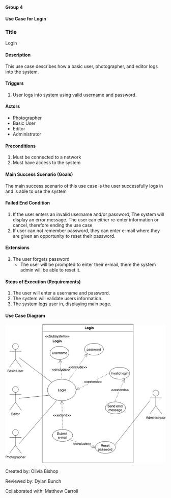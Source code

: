 #### Group 4
#### Use Case for Login


### Title
Login

#### Description
This use case describes how a basic user, photographer, and editor logs into the system.


#### Triggers
1. User logs into system using valid username and password.


#### Actors
* Photographer
* Basic User
* Editor
* Administrator

#### Preconditions
1. Must be connected to a network
2. Must have access to the system

#### Main Success Scenario (Goals)
The main success scenario of this use case is the user successfully logs in and is able to use the system


#### Failed End Condition
1. If the user enters an invalid username and/or password, The system will display an error message. The user can either re-enter information or cancel, therefore ending the use case 
2. If user can not remember password, they can enter e-mail where they are given an opportunity to reset their password.

#### Extensions
1. The user forgets password
	* The user will be prompted to enter their e-mail, there the system admin will be able to reset it.

#### Steps of Execution (Requirements)
1. The user will enter a username and password.
2. The system will validate users information.
3. The system logs user in, displaying main page.


#### Use Case Diagram
![view images](https://github.com/MJC598/RJI-Software-Engineering-Project/blob/master/diagrams/use_case_login_diagram.png "login_diagram")


Created by: Olivia Bishop

Reviewed by: Dylan Bunch

Collaborated with: Matthew Carroll



